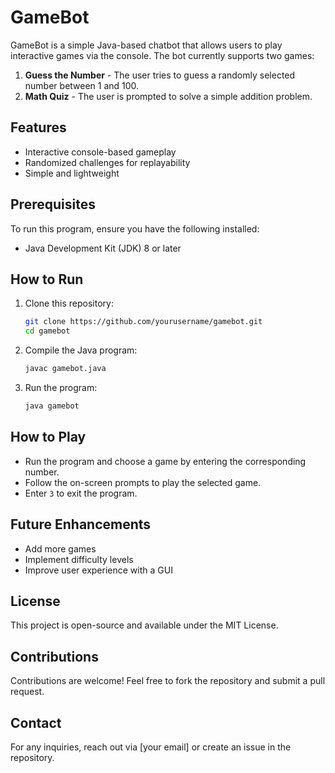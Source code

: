 # GameBot

GameBot is a simple Java-based chatbot that allows users to play interactive games via the console. The bot currently supports two games:

1. **Guess the Number** - The user tries to guess a randomly selected number between 1 and 100.
2. **Math Quiz** - The user is prompted to solve a simple addition problem.

## Features
- Interactive console-based gameplay
- Randomized challenges for replayability
- Simple and lightweight

## Prerequisites
To run this program, ensure you have the following installed:
- Java Development Kit (JDK) 8 or later

## How to Run
1. Clone this repository:
   ```sh
   git clone https://github.com/yourusername/gamebot.git
   cd gamebot
   ```
2. Compile the Java program:
   ```sh
   javac gamebot.java
   ```
3. Run the program:
   ```sh
   java gamebot
   ```

## How to Play
- Run the program and choose a game by entering the corresponding number.
- Follow the on-screen prompts to play the selected game.
- Enter `3` to exit the program.

## Future Enhancements
- Add more games
- Implement difficulty levels
- Improve user experience with a GUI

## License
This project is open-source and available under the MIT License.

## Contributions
Contributions are welcome! Feel free to fork the repository and submit a pull request.

## Contact
For any inquiries, reach out via [your email] or create an issue in the repository.

